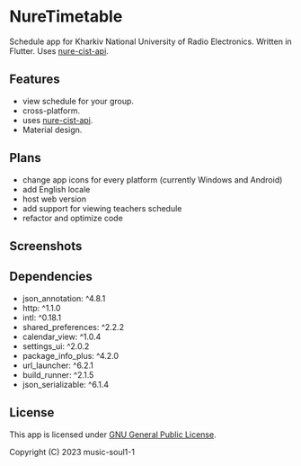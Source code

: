 # NureTimetable

Schedule app for Kharkiv National University of Radio Electronics. Written in Flutter.
Uses [nure-cist-api](https://github.com/mindenit/nure-cist-api).


## Features
- view schedule for your group.
- cross-platform.
- uses [nure-cist-api](https://github.com/mindenit/nure-cist-api).
- Material design.


## Plans
- change app icons for every platform (currently Windows and Android)
- add English locale
- host web version
- add support for viewing teachers schedule
- refactor and optimize code


## Screenshots



## Dependencies
- json_annotation: ^4.8.1
- http: ^1.1.0
- intl: ^0.18.1
- shared_preferences: ^2.2.2
- calendar_view: ^1.0.4
- settings_ui: ^2.0.2
- package_info_plus: ^4.2.0
- url_launcher: ^6.2.1
- build_runner: ^2.1.5
- json_serializable: ^6.1.4


## License

This app is licensed under [GNU General Public License](https://github.com/music-soul1-1/nure-timetable/blob/main/LICENSE).

Copyright (C) 2023  music-soul1-1
